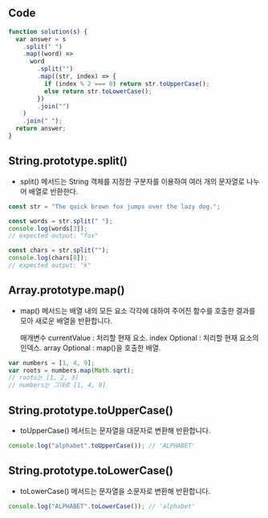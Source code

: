 ## Code

```javascript
function solution(s) {
  var answer = s
    .split(" ")
    .map((word) =>
      word
        .split("")
        .map((str, index) => {
          if (index % 2 === 0) return str.toUpperCase();
          else return str.toLowerCase();
        })
        .join("")
    )
    .join(" ");
  return answer;
}
```

## String.prototype.split()

- split() 메서드는 String 객체를 지정한 구분자를 이용하여 여러 개의 문자열로 나누어 배열로 반환한다.

```javascript
const str = "The quick brown fox jumps over the lazy dog.";

const words = str.split(" ");
console.log(words[3]);
// expected output: "fox"

const chars = str.split("");
console.log(chars[8]);
// expected output: "k"
```

## Array.prototype.map()

- map() 메서드는 배열 내의 모든 요소 각각에 대하여 주어진 함수를 호출한 결과를 모아 새로운 배열을 반환합니다.

  매개변수
  currentValue : 처리할 현재 요소.
  index Optional : 처리할 현재 요소의 인덱스.
  array Optional : map()을 호출한 배열.

```javascript
var numbers = [1, 4, 9];
var roots = numbers.map(Math.sqrt);
// roots는 [1, 2, 3]
// numbers는 그대로 [1, 4, 9]
```

## String.prototype.toUpperCase()

- toUpperCase() 메서드는 문자열을 대문자로 변환해 반환합니다.

```javascript
console.log("alphabet".toUpperCase()); // 'ALPHABET'
```

## String.prototype.toLowerCase()

- toLowerCase() 메서드는 문자열을 소문자로 변환해 반환합니다.

```javascript
console.log("ALPHABET".toLowerCase()); // 'alphabet'
```
